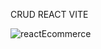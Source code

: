 CRUD REACT VITE

![reactEcommerce](https://github.com/DavidCondoriAguilar/ReactCRUD/assets/103283145/7c02c96a-5efe-4d17-bdc6-351012cb847d)
